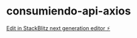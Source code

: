 # consumiendo-api-axios

[Edit in StackBlitz next generation editor ⚡️](https://stackblitz.com/~/github.com/MarioCamayo/consumiendo-api-axios)